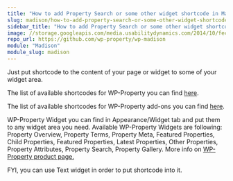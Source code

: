```yaml
---
title: "How to add Property Search or some other widget shortcode in Madison theme?"
slug: madison/how-to-add-property-search-or-some-other-widget-shortcode-in-madison-theme
sidebar_title: "How to add Property Search or some other widget shortcode?"
image: //storage.googleapis.com/media.usabilitydynamics.com/2014/10/fecdb66f-wpproperty-theme-madison-icon-300x300.png
repo_url: https://github.com/wp-property/wp-madison
module: "Madison"
module_slug: madison
---
```


Just put shortcode to the content of your page or widget to some of your widget area.

The list of available shortcodes for WP-Property you can find <a href="https://usabilitydynamics.com/tutorials/wp-property-help/wp-property-shortcode-cheat-sheet/" target="_blank">here</a>.

The list of available shortcodes for WP-Property add-ons you can find <a href="https://www.usabilitydynamics.com/tutorials/wp-property-help/wp-property-premium-features-shortcode-cheat-sheet" target="_blank">here</a>.

WP-Property Widget you can find in Appearance/Widget tab and put them to any widget area you need. Available WP-Property Widgets are following: Property Overview, Property Terms, Property Meta, Featured Properties, Child Properties, Featured Properties, Latest Properties, Other Properties, Property Attributes, Property Search, Property Gallery. More info on <a href="https://www.usabilitydynamics.com/product/wp-property" target="_blank">WP-Property product page.</a>

FYI, you can use Text widget in order to put shortcode into it.